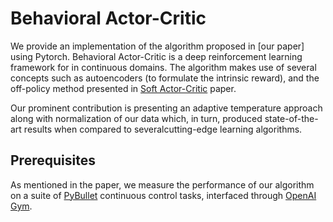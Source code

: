 # Behavioral Actor-Critic
We provide an implementation of the algorithm proposed in [our paper] using Pytorch. Behavioral Actor-Critic is a deep reinforcement learning framework for in continuous domains. The algorithm makes use of several concepts such as autoencoders (to formulate the intrinsic reward), and the off-policy method presented in [Soft Actor-Critic](https://arxiv.org/pdf/1801.01290.pdf) paper.

Our prominent contribution is presenting an adaptive temperature approach along with normalization of our data which, in turn, produced state-of-the-art results when compared to severalcutting-edge learning algorithms.
## Prerequisites
As mentioned in the paper, we measure the performance of our algorithm on a suite of [PyBullet](https://arxiv.org/pdf/1801.01290.pdf) continuous control tasks, interfaced through [OpenAI Gym](https://github.com/openai/baselines).
